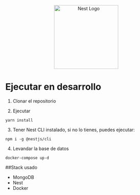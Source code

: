 <p align="center">
  <a href="http://nestjs.com/" target="blank"><img src="https://nestjs.com/img/logo-small.svg" width="200" alt="Nest Logo" /></a>
</p>

# Ejecutar en desarrollo

1. Clonar el repositorio

2. Ejecutar 
```
yarn install
```
3. Tener Nest CLI instalado, si no lo tienes, puedes ejecutar:
```
npm i -g @nestjs/cli
```
4. Levandar la base de datos
```
docker-compose up-d
```

##Stack usado
* MongoDB
* Nest
* Docker